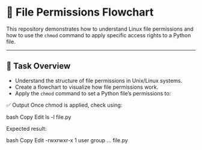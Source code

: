 # 🔐 File Permissions Flowchart 

This repository demonstrates how to understand Linux file permissions and how to use the `chmod` command to apply specific access rights to a Python file.

---

## 📘 Task Overview

- Understand the structure of file permissions in Unix/Linux systems.
- Create a flowchart to visualize how file permissions work.
- Apply the `chmod` command to set a Python file’s permissions to:  


✅ Output
Once chmod is applied, check using:

bash
Copy
Edit
ls -l file.py


Expected result:

bash
Copy
Edit
-rwxrwxr-x 1 user group ... file.py
